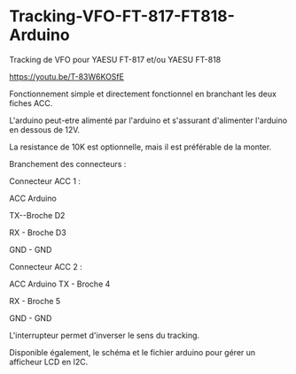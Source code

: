 # Tracking-VFO-FT-817-FT818-Arduino
Tracking de VFO pour YAESU FT-817 et/ou YAESU FT-818

https://youtu.be/T-83W6KOSfE

Fonctionnement simple et directement  fonctionnel en branchant les deux fiches ACC.

L'arduino peut-etre alimenté par l'arduino et s'assurant d'alimenter l'arduino en dessous de 12V.

La resistance de 10K est optionnelle, mais il est préférable de la  monter.


Branchement des connecteurs :


Connecteur ACC 1 :


ACC       Arduino

TX--Broche  D2

RX - Broche D3

GND - GND



Connecteur ACC 2 :

ACC Arduino
TX - Broche 4

RX - Broche 5

GND - GND


L'interrupteur permet d'inverser le sens du tracking.

Disponible également, le schéma et le fichier arduino pour gérer un afficheur LCD en I2C.

